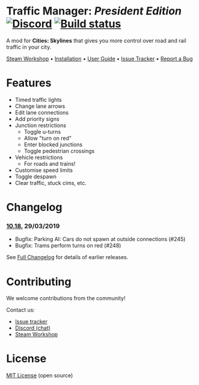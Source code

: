 ﻿# Traffic Manager: *President Edition* [![Discord](https://img.shields.io/discord/545065285862948894.svg)](https://discord.gg/faKUnST) [![Build status](https://ci.appveyor.com/api/projects/status/dehkvuxk8b3h66e7/branch/master?svg=true)](https://ci.appveyor.com/project/krzychu124/cities-skylines-traffic-manager-president-edition/branch/master)

A mod for **Cities: Skylines** that gives you more control over road and rail traffic in your city.

[Steam Workshop](https://steamcommunity.com/sharedfiles/filedetails/?id=1637663252) • [Installation](https://github.com/krzychu124/Cities-Skylines-Traffic-Manager-President-Edition/wiki/Installation) • [User Guide](http://www.viathinksoft.de/tmpe/wiki) • [Issue Tracker](https://github.com/krzychu124/Cities-Skylines-Traffic-Manager-President-Edition/issues) • [Report a Bug](https://github.com/krzychu124/Cities-Skylines-Traffic-Manager-President-Edition/wiki/Report-a-Bug)

# Features

* Timed traffic lights
* Change lane arrows
* Edit lane connections
* Add priority signs
* Junction restrictions
    * Toggle u-turns
    * Allow "turn on red"
    * Enter blocked junctions
    * Toggle pedestrian crossings
* Vehicle restrictions
    * For roads and trains!
* Customise speed limits
* Toggle despawn
* Clear traffic, stuck cims, etc.

# Changelog
### [10.18](https://github.com/krzychu124/Cities-Skylines-Traffic-Manager-President-Edition/compare/10.17...10.18), 29/03/2019
- Bugfix: Parking AI: Cars do not spawn at outside connections (#245)
- Bugfix: Trams perform turns on red (#248)

See [Full Changelog](https://github.com/krzychu124/Cities-Skylines-Traffic-Manager-President-Edition/blob/master/CHANGELOG.md) for details of earlier releases.

# Contributing

We welcome contributions from the community!

Contact us:

* [Issue tracker](https://github.com/krzychu124/Cities-Skylines-Traffic-Manager-President-Edition/issues)
* [Discord (chat)](https://discord.gg/faKUnST)
* [Steam Workshop](https://steamcommunity.com/sharedfiles/filedetails/?id=1637663252)

# License

[MIT License](https://github.com/krzychu124/Cities-Skylines-Traffic-Manager-President-Edition/blob/master/LICENSE) (open source)
